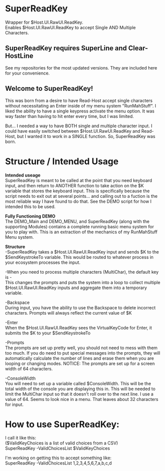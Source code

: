 # SuperReadKey
Wrapper for $Host.UI.RawUI.ReadKey.  
Enables $Host.UI.RawUI.ReadKey to accept Single AND Multiple Characters.

## SuperReadKey requires SuperLine and Clear-HostLine
See my repositories for the most updated versions.  They are included here for your convenience.

## Welcome to SuperReadKey!
This was born from a desire to have Read-Host accept single characters without necessitating an Enter inside of my menu system "RunMahStuff".  I liked the ability to have a single keypress activate the menu option.  It was way faster than having to hit enter every time, but I was limited.

But... I needed a way to have BOTH single and multiple character input.  I could have easily switched between $Host.UI.RawUI.ReadKey and Read-Host, but I wanted it to work in a SINGLE function.  So, SuperReadKey was born.

# Structure / Intended Usage
**Intended useage**  
SuperReadKey is meant to be called at the point that you need keyboard input, and then return to ANOTHER function to take action on the $K variable that stores the keyboard input.  This is specifically because the script needs to exit out at several points... and calling out to a fuction is the most reliable way I have found to do that.  See the DEMO script for how I intended this to be used.

**Fully Functioning DEMO**  
The DEMO_Main and DEMO_MENU, and SuperReadKey (along with the supporting Modules) contains a complete running basic menu system for you to play with.  This is an extraction of the mechanics of my RunMahStuff Menu system.

**Structure**  
-SuperReadKey takes a $Host.UI.RawUI.ReadKey input and sends $K to the $SendKeystrokeTo variable.  This would be routed to whatever process in your ecosystem processes the input.

-When you need to process multiple characters (MultiChar), the default key is -  
This changes the prompts and puts the system into a loop to collect multiple $Host.UI.RawUI.ReadKey inputs and aggregate them into a temporary variable.

-Backspace  
During input, you have the ability to use the Backspace to delete incorrect characters.  Prompts will always reflect the current value of $K

-Enter  
When the $Host.UI.RawUI.ReadKey sees the VirtualKeyCode for Enter, it submits the $K to your $SendKeystrokeTo

-Prompts  
The prompts are set up pretty well, you should not need to mess with them too much.  If you do need to put special messages into the prompts, they will automatically calculate the number of lines and erase them when you are looping or changing modes.  NOTICE: The prompts are set up for a screen width of 64 characters.  

-ConsoleWidth  
You will need to set up a variable called $ConsoleWidth.  This will be the total width of the console you are displaying this in.  This will be needed to limit the MultiChar input so that it doesn't roll over to the next line.  I use a value of 64.  Seems to look nice in a menu.  That leaves about 32 characters for input.

# How to use SuperReadKey:  
I call it like this:  
($ValidKeyChoices is a list of valid choices from a CSV)  
SuperReadKey -ValidChoicesList $ValidKeyChoices  

I'm working on getting this to accept something like:  
SuperReadKey -ValidChoicesList 1,2,3,4,5,6,7,a,b,c,d  
